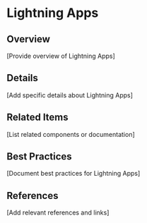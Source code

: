 # Lightning Apps

## Overview

[Provide overview of Lightning Apps]

## Details

[Add specific details about Lightning Apps]

## Related Items

[List related components or documentation]

## Best Practices

[Document best practices for Lightning Apps]

## References

[Add relevant references and links]
